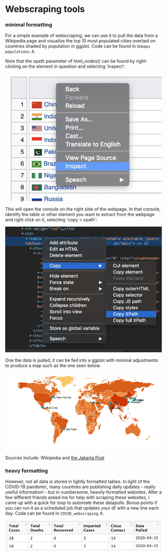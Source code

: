 # Webscraping tools

### minimal formatting
For a simple example of webscraping, we can use it to pull the data from a Wikipedia page and visualize the top 10 most populated cities overlaid on countries shaded by population in ggplot. Code can be found in `GGmaps populations.R`.

Note that the xpath parameter of html_nodes() can be found by right-clicking on the element in question and selecting 'inspect':

![alt text](https://github.com/jordanjasuta/Top10Cities/blob/master/inspect.jpg "Inspect")

This will open the console on the right side of the webpage. In that console, identify the table or other element you want to extract from the webpage and right click on it, selecting 'copy > xpath':

![alt text](https://github.com/jordanjasuta/Top10Cities/blob/master/copyxpath.jpg "xpath")


One the data is pulled, it can be fed into a ggplot with minimal adjustments to produce a map such as the one seen below. 

![alt text](https://github.com/jordanjasuta/Top10Cities/blob/master/Citiesplot.png "Final plot")

Sources include: Wikipedia and [the Jakarta Post](http://www.thejakartapost.com/life/2017/11/03/here-are-10-of-the-most-populated-cities-in-the-world.html)


### heavy formatting
However, not all data is stored in lightly formatted tables. In light of the COVID-19 pandemic, many countries are publishing daily updates - really useful information! - but in cumbersome, heavily formatted websites. After a few different friends asked me for help with scraping these websites, I came up with a quick for loop to automate these datapulls. Bonus points if you can run it as a scheduled job that updates your df with a new line each day. Code can be found in `COVID_webscraping.R`.

![alt text](https://github.com/jordanjasuta/Top10Cities/blob/master/COVID_df.jpg "COVID_df")




